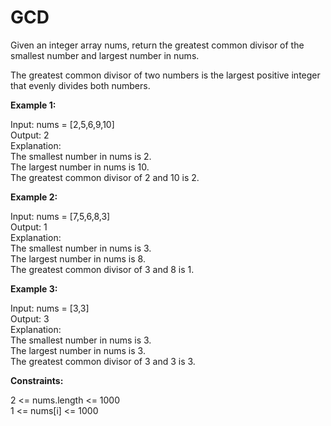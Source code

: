 # GCD
Given an integer array nums, return the greatest common divisor of the smallest number and largest number in nums. <br>

The greatest common divisor of two numbers is the largest positive integer that evenly divides both numbers. <br>

 

**Example 1:** <br>

Input: nums = [2,5,6,9,10] <br>
Output: 2 <br>
Explanation: <br>
The smallest number in nums is 2. <br>
The largest number in nums is 10. <br>
The greatest common divisor of 2 and 10 is 2. <br>

**Example 2:** <br>

Input: nums = [7,5,6,8,3] <br>
Output: 1 <br>
Explanation: <br>
The smallest number in nums is 3. <br>
The largest number in nums is 8. <br>
The greatest common divisor of 3 and 8 is 1. <br>

**Example 3:** <br>

Input: nums = [3,3] <br>
Output: 3 <br>
Explanation: <br>
The smallest number in nums is 3. <br>
The largest number in nums is 3. <br>
The greatest common divisor of 3 and 3 is 3. <br>
 

**Constraints:** <br>

2 <= nums.length <= 1000 <br>
1 <= nums[i] <= 1000 <br>
